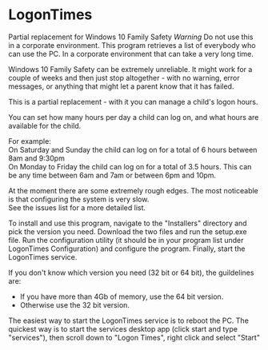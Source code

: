# LogonTimes
Partial replacement for Windows 10 Family Safety
*Warning*  Do not use this in a corporate environment.
This program retrieves a list of everybody who can use the PC.  In a corporate environment that can take a very long time.

Windows 10 Family Safety can be extremely unreliable.  It might work for a couple of weeks and then just stop altogether - with no warning, error messages, or anything that might let a parent know that it has failed.

This is a partial replacement - with it you can manage a child's logon hours.

You can set how many hours per day a child can log on, and what hours are available for the child.

For example:<br>
On Saturday and Sunday the child can log on for a total of 6 hours between 8am and 9:30pm<br>
On Monday to Friday the child can log on for a total of 3.5 hours.  This can be any time between 6am and 7am or between 6pm and 10pm.

At the moment there are some extremely rough edges.  The most noticeable is that configuring the system is very slow.<br>
See the issues list for a more detailed list.


To install and use this program, navigate to the "Installers" directory and pick the version you need.
Download the two files and run the setup.exe file.
Run the configuration utility (it should be in your program list under LogonTimes Configuration) and configure the program.
Finally, start the LogonTimes service.

If you don't know which version you need (32 bit or 64 bit), the guildelines are:
- If you have more than 4Gb of memory, use the 64 bit version.
- Otherwise use the 32 bit version.

The easiest way to start the LogonTimes service is to reboot the PC.
The quickest way is to start the services desktop app (click start and type "services"), then scroll down to "Logon Times", right click and select "Start"
